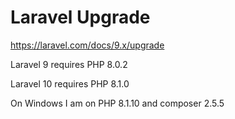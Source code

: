 # Laravel Upgrade

https://laravel.com/docs/9.x/upgrade

Laravel 9 requires PHP 8.0.2

Laravel 10 requires PHP 8.1.0

On Windows I am on PHP 8.1.10 and composer 2.5.5